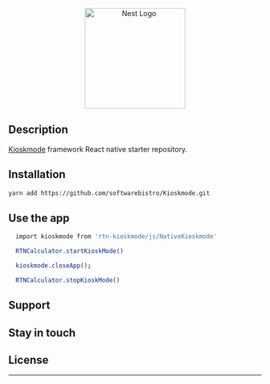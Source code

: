 <p align="center">
  <a href="http://nestjs.com/" target="blank"><img src="https://avatars.githubusercontent.com/u/66649275?s=400&u=13451b2fdf98f8283b669700e078f78ddf2c1812&v=4" width="200" alt="Nest Logo" /></a>
</p>


## Description

[Kioskmode](https://github.com/softwarebistro/Kioskmode) framework React native starter repository.

## Installation

```bash
yarn add https://github.com/softwarebistro/Kioskmode.git
```

## Use the app


```bash
  import kioskmode from 'rtn-kioskmode/js/NativeKioskmode'
```

```bash
  RTNCalculator.startKioskMode()
```

```bash
  kioskmode.closeApp();
```

```bash
  RTNCalculator.stopKioskMode()
```




## Support

<!-- Nest is an MIT-licensed open source project. It can grow thanks to the sponsors and support by the amazing backers. If you'd like to join them, please [read more here](https://docs.nestjs.com/support). -->

## Stay in touch

<!-- - Author - [Kamil Myśliwiec](https://kamilmysliwiec.com)
- Website - [https://nestjs.com](https://nestjs.com/)
- Twitter - [@nestframework](https://twitter.com/nestframework) -->

## License

---
